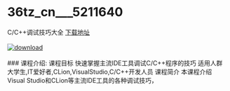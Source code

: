 # 36tz_cn___5211640
C/C++调试技巧大全
[下载地址](http://www.36tz.cn/article/5211640 "下载地址")
<br/></br>[![download](http://36tz.cn/muke_img/2020_03_2-176-300x186.png "下载地址")](http://www.36tz.cn/article/5211640 "下载地址")
<br/></br>### 课程介绍:
课程目标
快速掌握主流IDE工具调试C/C++程序的技巧
适用人群
大学生,IT爱好者,CLion,VisualStudio,C/C++开发人员
课程简介
本课程介绍Visual Studio和CLion等主流IDE工具的各种调试技巧，

